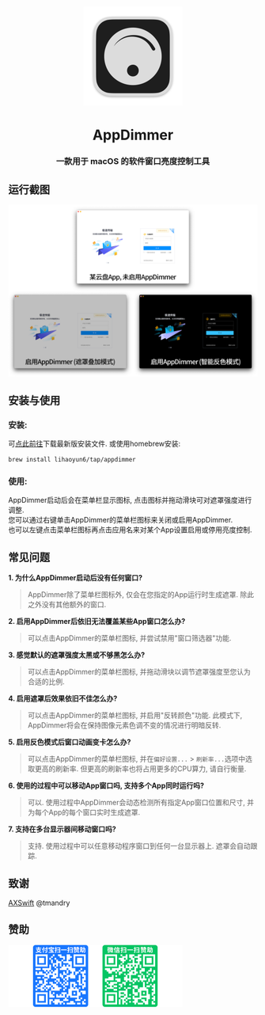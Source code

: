 # 
<p align="center">
<img src="./img/AppDimmer.png" width="200" height="200" />
<h1 align="center">AppDimmer</h1>
<h3 align="center">一款用于 macOS 的软件窗口亮度控制工具</h3> 
</p>

## 运行截图
<p align="center">
<img src="./img/Screenshot.png" width="1136"/>  
</p>

## 安装与使用
### 安装:
可[点此前往](../../releases)下载最新版安装文件. 或使用homebrew安装:  
```bash
brew install lihaoyun6/tap/appdimmer
```
### 使用:
AppDimmer启动后会在菜单栏显示图标, 点击图标并拖动滑块可对遮罩强度进行调整.  
您可以通过右键单击AppDimmer的菜单栏图标来关闭或启用AppDimmer.  
也可以左键点击菜单栏图标再点击应用名来对某个App设置启用或停用亮度控制.  

## 常见问题
**1. 为什么AppDimmer启动后没有任何窗口?**  
> AppDimmer除了菜单栏图标外, 仅会在您指定的App运行时生成遮罩. 除此之外没有其他额外的窗口.  

**2. 启用AppDimmer后依旧无法覆盖某些App窗口怎么办?**  
> 可以点击AppDimmer的菜单栏图标, 并尝试禁用"窗口筛选器"功能.  

**3. 感觉默认的遮罩强度太黑或不够黑怎么办?**
> 可以点击AppDimmer的菜单栏图标, 并拖动滑块以调节遮罩强度至您认为合适的比例.  

**4. 启用遮罩后效果依旧不佳怎么办?**
> 可以点击AppDimmer的菜单栏图标, 并启用"反转颜色"功能. 此模式下, AppDimmer将会在保持图像元素色调不变的情况进行明暗反转.  

**5. 启用反色模式后窗口动画变卡怎么办?**
> 可以点击AppDimmer的菜单栏图标, 并在`偏好设置...` > `刷新率...`选项中选取更高的刷新率. 但更高的刷新率也将占用更多的CPU算力, 请自行衡量.  

**6. 使用的过程中可以移动App窗口吗, 支持多个App同时运行吗?**  
> 可以. 使用过程中AppDimmer会动态检测所有指定App窗口位置和尺寸, 并为每个App的每个窗口实时生成遮罩.  

**7. 支持在多台显示器间移动窗口吗?**  
> 支持. 使用过程中可以任意移动程序窗口到任何一台显示器上. 遮罩会自动跟踪. 

## 致谢
[AXSwift](https://github.com/tmandry/AXSwift) @tmandry  

## 赞助
<img src="./img/donate.png" width="352"/>
